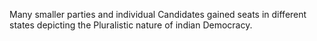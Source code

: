 Many smaller parties and individual Candidates gained seats in different states depicting the Pluralistic nature of indian Democracy.
